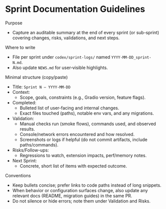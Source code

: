 Sprint Documentation Guidelines
==============================

Purpose
- Capture an auditable summary at the end of every sprint (or sub-sprint) covering changes, risks, validations, and next steps.

Where to write
- File per sprint under `codex/sprint-logs/` named `YYYY-MM-DD_sprint-N.md`.
- Also update `NEWS.md` for user‑visible highlights.

Minimal structure (copy/paste)
- Title: `Sprint N – YYYY-MM-DD`
- Context:
  - Scope, goals, constraints (e.g., Gradio version, feature flags).
- Completed:
  - Bulleted list of user-facing and internal changes.
  - Exact files touched (paths), notable env vars, and any migrations.
- Validation:
  - Manual checks run (smoke flows), commands used, and observed results.
  - Console/network errors encountered and how resolved.
  - Screenshots or logs if helpful (do not commit artifacts, include paths/commands).
- Risks/Follow-ups:
  - Regressions to watch, extension impacts, perf/memory notes.
- Next Sprint:
  - Concrete, short list of items with expected outcome.

Conventions
- Keep bullets concise; prefer links to code paths instead of long snippets.
- When behavior or configuration surfaces change, also update any relevant docs (README, migration guides) in the same PR.
- Do not silence or hide errors; note them under Validation and Risks.

